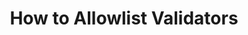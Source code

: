 ---
id: supernets-how-allowlist
title: How to Allowlist Validators
sidebar_label: How to allowlist validators
description: "An introduction to Polygon Supernets."
keywords:
  - docs
  - Polygon
  - edge
  - supernets
  - childchain
  - network
  - modular
---